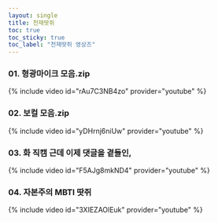 ```yaml
---
layout: single
title: 천재땃쥐
toc: true
toc_sticky: true
toc_label: "천재땃쥐 영상즈"
---
```

### 01. 형광마이크 모음.zip
{% include video id="rAu7C3NB4zo" provider="youtube" %}

### 02. 보컬 모음.zip
{% include video id="yDHrnj6niUw" provider="youtube" %}

### 03. 화 직캠 근데 이제 댓글을 곁들인,
{% include video id="F5AJg8mkND4" provider="youtube" %}

### 04. 자본주의 MBTI 땃쥐
{% include video id="3XIEZAOlEuk" provider="youtube" %}
